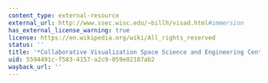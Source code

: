 ```yaml
---
content_type: external-resource
external_url: http://www.ssec.wisc.edu/~billh/visad.html#immersion
has_external_license_warning: true
license: https://en.wikipedia.org/wiki/All_rights_reserved
status: ''
title: '*Collaborative Visualization Space Science and Engineering Center (SSEC)*'
uid: 5594491c-f583-4157-a2c9-059e02187ab2
wayback_url: ''
---
```

